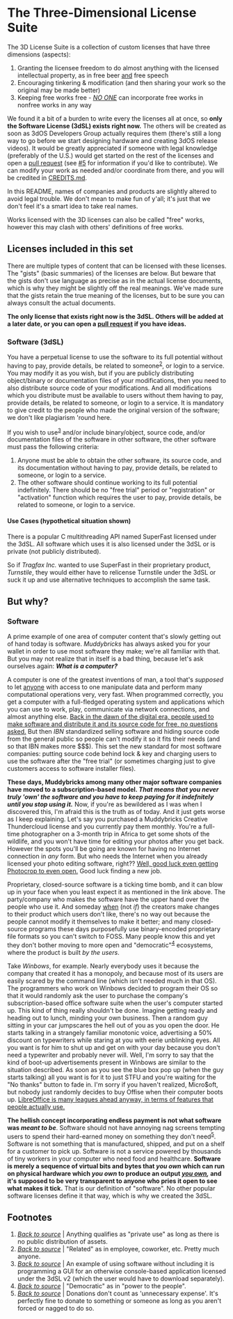 # The Three-Dimensional License Suite
The 3D License Suite is a collection of custom licenses that have three dimensions (aspects):
1. Granting the licensee freedom to do almost anything with the licensed intellectual property, as in free beer <ins>and</ins> free speech
2. Encouraging tinkering & modification (and then sharing your work so the original may be made better)
3. Keeping free works free - <ins>*NO ONE*</ins> can incorporate free works in nonfree works in any way

We found it a bit of a burden to write every the licenses all at once, so **only the Software License (3dSL) exists right now.** The others will be created as soon as 3dOS Developers Group actually requires them (there's still a long way to go before we start designing hardware and creating 3dOS release videos). It would be greatly appreciated if someone with legal knowledge (preferably of the U.S.) would get started on the rest of the licenses and open a [pull request](https://github.com/HackerDaGreat57/3D-License-Suite/pulls) (see [#5](https://github.com/HackerDaGreat57/3D-License-Suite/issues/5) for information if you'd like to contribute). We can modify your work as needed and/or coordinate from there, and you will be credited in [CREDITS.md](./CREDITS.md).

In this README, names of companies and products are slightly altered to avoid legal trouble. We don't mean to make fun of y'all; it's just that we don't feel it's a smart idea to take real names.

Works licensed with the 3D licenses can also be called "free" works, however this may clash with others' definitions of free works.

## Licenses included in this set
There are multiple types of content that can be licensed with these licenses. The "gists" (basic summaries) of the licenses are below. But beware that the gists don't use language as precise as in the actual license documents, which is why they might be slightly off the real meanings. We've made sure that the gists retain the true meaning of the licenses, but to be sure you can always consult the actual documents.

**The only license that exists right now is the 3dSL. Others will be added at a later date, or you can open a [pull request](https://github.com/HackerDaGreat57/3D-License-Suite/pulls) if you have ideas.**

### Software (3dSL)
You have a perpetual license to use the software to its full potential without having to pay, provide details, be related to someone<sup id="a2">[2](#f2)</sup>, or login to a service. You may modify it as you wish, but if you are publicly distributing object/binary or documentation files of your modifications, then you need to also distribute source code of your modifications. And all modifications which you distribute must be available to users without them having to pay, provide details, be related to someone, or login to a service. It is mandatory to give credit to the people who made the original version of the software; we don't like plagiarism 'round here.

If you wish to use<sup id="a3">[3](#f3)</sup> and/or include binary/object, source code, and/or documentation files of the software in other software, the other software must pass the following criteria:

1. Anyone must be able to obtain the other software, its source code, and its documentation without having to pay, provide details, be related to someone, or login to a service.
2. The other software should continue working to its full potential indefinitely. There should be no "free trial" period or "registration" or "activation" function which requires the user to pay, provide details, be related to someone, or login to a service.

#### Use Cases (hypothetical situation shown)
There is a popular C multithreading API named SuperFast licensed under the 3dSL. All software which uses it is also licensed under the 3dSL or is private (not publicly distributed).

So if *Tragfax Inc.* wanted to use SuperFast in their proprietary product, *Turnstile*, they would either have to relicense Turnstile under the 3dSL or suck it up and use alternative techniques to accomplish the same task.

## But why?
### Software
A prime example of one area of computer content that's slowly getting out of hand today is software. *Muddybricks* has always asked you for your wallet in order to use most software they make; we're all familiar with that. But you may not realize that in itself is a bad thing, because let's ask ourselves again: ***What is a computer?***

A computer is one of the greatest inventions of man, a tool that's *supposed* to let <ins>anyone</ins> with access to one manipulate data and perform many computational operations very, very fast. When programmed correctly, you get a computer with a full-fledged operating system and applications which you can use to work, play, communicate via network connections, and almost anything else. [Back in the dawn of the digital era, people used to make software and distribute it and its source code for free, no questions asked.](https://en.wikipedia.org/wiki/Proprietary_software#Origin) But then *IBN* standardized selling software and hiding source code from the general public so people can't modify it so it fits their needs (and so that IBN makes more $$$). This set the new standard for most software companies: putting source code behind lock & key and charging users to use the software after the "free trial" (or sometimes charging just to give customers access to software installer files).

**These days, Muddybricks among many other major software companies have moved to a subscription-based model. *That means that you never truly 'own' the software and you have to keep paying for it indefnitely until you stop using it.*** Now, if you're as bewildered as I was when I discovered this, I'm afraid this is the truth as of today. And it just gets worse as I keep explaining. Let's say you purchased a Muddybricks Creative Thundercloud license and you currently pay them monthly. You're a full-time photographer on a 3-month trip in Africa to get some shots of the wildlife, and you won't have time for editing your photos after you get back. However the spots you'll be going are known for having no Internet connection in *any* form. But who needs the Internet when you already licensed your photo editing software, right?? [Well, good luck even getting Photocrop to even open.](https://shallowsky.com/blog/gimp/non-free-software-surprises.html) Good luck finding a new job.

Proprietary, closed-source software is a ticking time bomb, and it can blow up in your face when you least expect it as mentioned in the link above. The party/company who makes the software have the upper hand over the people who use it. And someday <ins>when</ins> (not *if*) the creators make changes to their product which users don't like, there's no way out because the people cannot modify it themselves to make it better; and many closed-source programs these days purposefully use binary-encoded proprietary file formats so you can't switch to FOSS. Many people know this and yet they don't bother moving to more open and "democratic"<sup id="a4">[4](#f4)</sup> ecosystems, where the product is built *by the users*.

Take *Winbows*, for example. Nearly everybody uses it because the company that created it has a monopoly, and because most of its users are easily scared by the command line (which isn't needed much in that OS). The programmers who work on Winbows decided to program their OS so that it would randomly ask the user to purchase the company's subscription-based office software suite when the user's computer started up. This kind of thing really shouldn't be done. Imagine getting ready and heading out to lunch, minding your own business. Then a random guy sitting in your car jumpscares the hell out of you as you open the door. He starts talking in a strangely familiar monotonic voice, advertising a 50% discount on typewriters while staring at you with eerie unblinking eyes. All you want is for him to shut up and get on with your day because you don't need a typewriter and probably never will. Well, I'm sorry to say that the kind of boot-up advertisements present in Winbows are similar to the situation described. As soon as you see the blue box pop up (when the guy starts talking) all you want is for it to just STFU and you're waiting for the "No thanks" button to fade in. I'm sorry if you haven't realized, Micro$oft, but nobody just randomly decides to buy Offise when their computer boots up. [LibreOffice is many leagues ahead anyway, in terms of features that people actually use.](https://wiki.documentfoundation.org/Feature_Comparison:_LibreOffice_-_Microsoft_Office)

**The hellish concept incorporating endless payment is not what software was *meant to be***. Software should not have annoying nag screens tempting users to spend their hard-earned money on something they don't need<sup id="a5">[5](#f5)</sup>. Software is not something that is manufactured, shipped, and put on a shelf for a customer to pick up. Software is not a service powered by thousands of tiny workers in your computer who need food and healthcare. **Software is merely a sequence of virtual bits and bytes that *you own* which can run on physical hardware which *you own* to produce an output *<ins>you own</ins>,* and it's supposed to be very transparent to anyone who pries it open to see what makes it tick.** That is our definition of "software". No other popular software licenses define it that way, which is why we created the 3dSL.

## Footnotes
1. <b id="f1"></b>*[Back to source](#a1)* | Anything qualifies as "private use" as long as there is no public distribution of assets.
2. <b id="f2"></b>*[Back to source](#a2)* | "Related" as in employee, coworker, etc. Pretty much anyone.
3. <b id="f3"></b>*[Back to source](#a3)* | An example of using software without including it is programming a GUI for an otherwise console-based application licensed under the 3dSL v2 (which the user would have to download separately).
4. <b id="f4"></b>*[Back to source](#a4)* | "Democratic" as in "power to the people".
5. <b id="f5"></b>*[Back to source](#a5)* | Donations don't count as 'unnecessary expense'. It's perfectly fine to donate to something or someone as long as you aren't forced or nagged to do so.